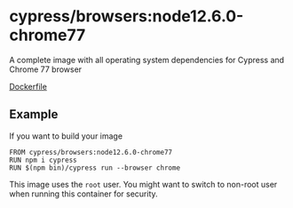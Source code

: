 # cypress/browsers:node12.6.0-chrome77

A complete image with all operating system dependencies for Cypress and Chrome 77 browser

[Dockerfile](Dockerfile)

## Example

If you want to build your image

```
FROM cypress/browsers:node12.6.0-chrome77
RUN npm i cypress
RUN $(npm bin)/cypress run --browser chrome
```

This image uses the `root` user. You might want to switch to non-root
user when running this container for security.
